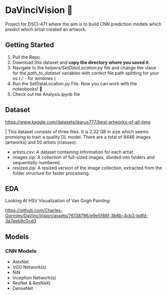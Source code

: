 # DaVinciVision 🎨
Project for DSCI-471 where the aim is to build CNN prediction models which predict which artist created an artwork.

## Getting Started
1. Pull the Repo. 
2. Download this dataset and **copy the directory where you saved it**.
3. Navigate to the *helpers/SetDataLocation.py* file and change the vlaue for the *path_to_dataset* variables with correct file path splitting for your os ( / - for windows )
4. Run the SetDataLocation.py File. Now you can work with the noteobooks! 👏
5. Check out hte Analysis.ipynb file

## Dataset
https://www.kaggle.com/datasets/ikarus777/best-artworks-of-all-time

| This dataset consists of three files. It is 2.32 GB in size which seems promising to train a quality DL model. There are a total of 8446 images (artworks) and 50 artists (classes). 

* artists.csv: A dataset containing information for each artist.
* images.zip: A collection of full-sized images, divided into folders and sequentially numbered.
* resized.zip: A resized version of the image collection, extracted from the folder structure for faster processing.

## EDA
Looking At HSV Visualization of Van Gogh Painting: 


https://github.com/Charles-Gormley/DaVinciVision/assets/76138796/e9e5f86f-3b6b-4cb3-bdfd-3a7eeb9c0cd3



## Models
### CNN Models 
* AlexNet
* VGG Network(s)
* NiN
* Inception Network(s)
* ResNet & ResNeXt
* DenseNet